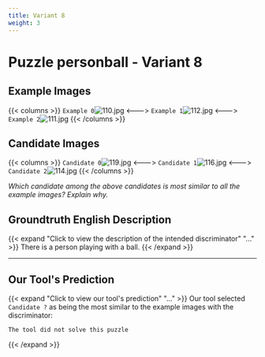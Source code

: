 ```yaml
---
title: Variant 8
weight: 3
---
```


# Puzzle personball - Variant 8

## Example Images
{{< columns >}}
`Example 0`![110.jpg](/natscene_data/images/110.jpg)
<--->
`Example 1`![112.jpg](/natscene_data/images/112.jpg)
<--->
`Example 2`![111.jpg](/natscene_data/images/111.jpg)
{{< /columns >}}

## Candidate Images
{{< columns >}}
`Candidate 0`![119.jpg](/natscene_data/images/119.jpg)
<--->
`Candidate 1`![116.jpg](/natscene_data/images/116.jpg)
<--->
`Candidate 2`![114.jpg](/natscene_data/images/114.jpg)
{{< /columns >}}

*Which candidate among the above candidates is most similar to all the example images? Explain why.*

## Groundtruth English Description

{{< expand "Click to view the description of the intended discriminator" "..." >}}
There is a person playing with a ball.
{{< /expand >}}

---



## Our Tool's Prediction

{{< expand "Click to view our tool's prediction" "..." >}}
Our tool selected `Candidate ?` as being the most similar to the example images with the discriminator:
```plaintext
The tool did not solve this puzzle
```
{{< /expand >}}
